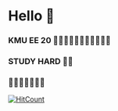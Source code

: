 # Hello 👋
### KMU EE 20 🖕🖕🏻🖕🏼🖕🏽🖕🏾🖕🏿 
### STUDY HARD ✍🏼
### 🤬🤬🤬🤬🤬🤬🤬
[![HitCount](http://hits.dwyl.com/junmin-Chang/junmin-Chang.svg)](http://hits.dwyl.com/junmin-Chang/junmin-Chang)
